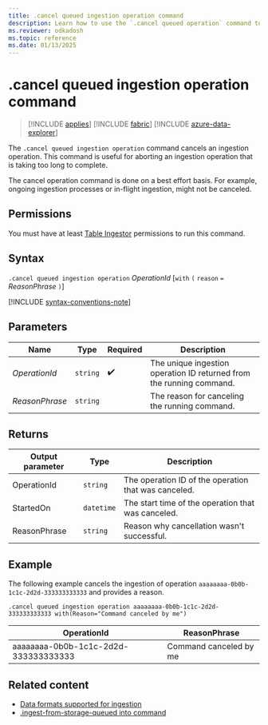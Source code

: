 ```yaml
---
title: .cancel queued ingestion operation command
description: Learn how to use the `.cancel queued operation` command to cancel a long-running operation.
ms.reviewer: odkadosh
ms.topic: reference
ms.date: 01/13/2025
---
```

# .cancel queued ingestion operation command

> [!INCLUDE [applies](../../includes/applies-to-version/applies.md)] [!INCLUDE [fabric](../../includes/applies-to-version/fabric.md)] [!INCLUDE [azure-data-explorer](../../includes/applies-to-version/azure-data-explorer.md)]

The `.cancel queued ingestion operation` command cancels an ingestion operation. This command is useful for aborting an ingestion operation that is taking too long to complete.

The cancel operation command is done on a best effort basis.  For example, ongoing ingestion processes or in-flight ingestion, might not be canceled.

## Permissions

You must have at least [Table Ingestor](../../access-control/role-based-access-control.md) permissions to run this command.

## Syntax

`.cancel queued ingestion operation` *OperationId* [`with` `(` `reason` `=` *ReasonPhrase* `)`]

[!INCLUDE [syntax-conventions-note](../../includes/syntax-conventions-note.md)]

## Parameters

| Name | Type | Required | Description |
|--|--|--|--|
| *OperationId* | `string` |  :heavy_check_mark: | The unique ingestion operation ID returned from the running command.|
| *ReasonPhrase* | `string` | | The reason for canceling the running command.|

## Returns

|Output parameter |Type |Description|
|---|---|---|
|OperationId | `string` | The operation ID of the operation that was canceled.|
|StartedOn | `datetime` | The start time of the operation that was canceled. |
|ReasonPhrase | `string` | Reason why cancellation wasn't successful. |

## Example

The following example cancels the ingestion of operation `aaaaaaaa-0b0b-1c1c-2d2d-333333333333` and provides a reason.

<!-- csl -->
```Kusto
.cancel queued ingestion operation aaaaaaaa-0b0b-1c1c-2d2d-333333333333 with(Reason="Command canceled by me")
```

|OperationId|ReasonPhrase|
|---|---|
|aaaaaaaa-0b0b-1c1c-2d2d-333333333333|Command canceled by me|

## Related content

* [Data formats supported for ingestion](../../ingestion-supported-formats.md)
* [.ingest-from-storage-queued into command](ingest-from-storage-queued.md)
